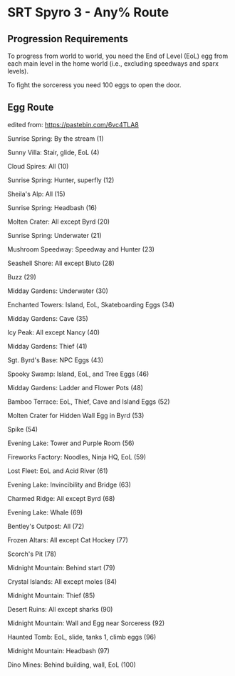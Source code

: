# SRT Spyro 3 - Any% Route

## Progression Requirements

To progress from world to world, you need the End of Level (EoL) egg from each main level in the home world (i.e., excluding speedways and sparx levels).

To fight the sorceress you need 100 eggs to open the door.

## Egg Route

edited from: https://pastebin.com/6vc4TLA8

Sunrise Spring: By the stream (1)

Sunny Villa: Stair, glide, EoL (4)

Cloud Spires: All (10)

Sunrise Spring: Hunter, superfly (12)

Sheila's Alp: All (15)

Sunrise Spring: Headbash (16)

Molten Crater: All except Byrd (20)

Sunrise Spring: Underwater (21)

Mushroom Speedway: Speedway and Hunter (23)

Seashell Shore: All except Bluto (28)

Buzz (29)

Midday Gardens: Underwater (30)

Enchanted Towers: Island, EoL, Skateboarding Eggs (34)

Midday Gardens: Cave (35)

Icy Peak: All except Nancy (40)

Midday Gardens: Thief (41)

Sgt. Byrd's Base: NPC Eggs (43)

Spooky Swamp: Island, EoL, and Tree Eggs (46)

Midday Gardens: Ladder and Flower Pots (48)

Bamboo Terrace: EoL, Thief, Cave and Island Eggs (52)

Molten Crater for Hidden Wall Egg in Byrd (53)

Spike (54)

Evening Lake: Tower and Purple Room (56)

Fireworks Factory: Noodles, Ninja HQ, EoL (59)

Lost Fleet: EoL and Acid River (61)

Evening Lake: Invincibility and Bridge (63)

Charmed Ridge: All except Byrd (68)

Evening Lake: Whale (69)

Bentley's Outpost: All (72)

Frozen Altars: All except Cat Hockey (77)

Scorch's Pit (78)

Midnight Mountain: Behind start (79)

Crystal Islands: All except moles (84)

Midnight Mountain: Thief (85)

Desert Ruins: All except sharks (90)

Midnight Mountain: Wall and Egg near Sorceress (92)

Haunted Tomb: EoL, slide, tanks 1, climb eggs (96)

Midnight Mountain: Headbash (97)

Dino Mines: Behind building, wall, EoL (100)
